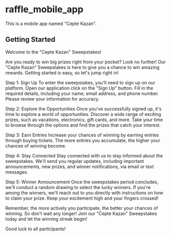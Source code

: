 # raffle_mobile_app

This is a mobile app named "Cepte Kazan".

## Getting Started

Welcome to the "Cepte Kazan" Sweepstakes!

Are you ready to win big prizes right from your pocket? Look no further! Our "Cepte Kazan" Sweepstakes is here to give you a chance to win amazing rewards. Getting started is easy, so let's jump right in!

Step 1: Sign Up
To enter the sweepstakes, you'll need to sign up on our platform. Open our application click on the "Sign Up" button. Fill in the required details, including your name, email address, and phone number. Please review your information for accuracy.

Step 2: Explore the Opportunities
Once you've successfully signed up, it's time to explore a world of opportunities. Discover a wide range of exciting prizes, such as vacations, electronics, gift cards, and more. Take your time to browse through the options and find the prizes that catch your interest.

Step 3: Earn Entries
Increase your chances of winning by earning entries through buying tickets. The more entries you accumulate, the higher your chances of winning become.

Step 4: Stay Connected
Stay connected with us to stay informed about the sweepstakes. We'll send you regular updates, including important announcements, new prizes, and winner notifications, via email or text messages.

Step 5: Winner Announcement
Once the sweepstakes period concludes, we'll conduct a random drawing to select the lucky winners. If you're among the winners, we'll reach out to you directly with instructions on how to claim your prize. Keep your excitement high and your fingers crossed!

Remember, the more actively you participate, the better your chances of winning. So don't wait any longer! Join our "Cepte Kazan" Sweepstakes today and let the winning streak begin!

Good luck to all participants!

